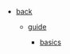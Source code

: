 <!-- sidebar -->

* [back](/)

    * [guide](/rizz/guide/)

        * [basics](/rizz/guide/basics/)
